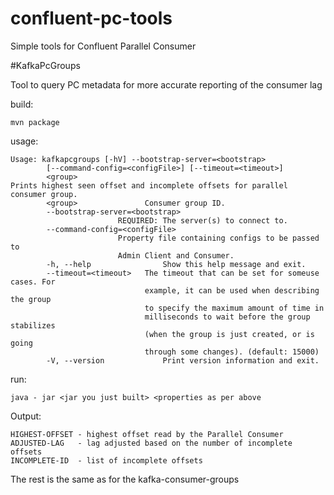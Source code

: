 # confluent-pc-tools
Simple tools for Confluent Parallel Consumer

#KafkaPcGroups

Tool to query PC metadata for more accurate reporting of the consumer lag

build:
```
mvn package
```
usage:

```
Usage: kafkapcgroups [-hV] --bootstrap-server=<bootstrap>
        [--command-config=<configFile>] [--timeout=<timeout>]
        <group>
Prints highest seen offset and incomplete offsets for parallel consumer group.
        <group>               Consumer group ID.
        --bootstrap-server=<bootstrap>
                        REQUIRED: The server(s) to connect to.
        --command-config=<configFile>
                        Property file containing configs to be passed to
                        Admin Client and Consumer.
        -h, --help                Show this help message and exit.
        --timeout=<timeout>   The timeout that can be set for someuse cases. For
                              example, it can be used when describing the group
                              to specify the maximum amount of time in
                              milliseconds to wait before the group stabilizes
                              (when the group is just created, or is going
                              through some changes). (default: 15000)
        -V, --version             Print version information and exit.

```

run:
```
java - jar <jar you just built> <properties as per above
```

Output:
```
HIGHEST-OFFSET - highest offset read by the Parallel Consumer
ADJUSTED-LAG   - lag adjusted based on the number of incomplete offsets
INCOMPLETE-ID  - list of incomplete offsets
```
The  rest is the same as for the kafka-consumer-groups 

